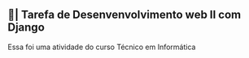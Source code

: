 ## 📑| Tarefa de Desenvenvolvimento web II com Django

  Essa foi uma atividade do curso Técnico em Informática
 
